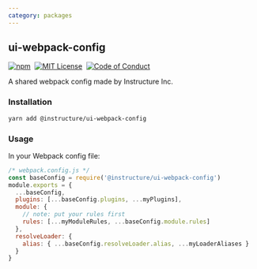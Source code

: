 ```yaml
---
category: packages
---
```


## ui-webpack-config

[![npm][npm]][npm-url]&nbsp;
[![MIT License][license-badge]][license]&nbsp;
[![Code of Conduct][coc-badge]][coc]

A shared webpack config made by Instructure Inc.

### Installation

```sh
yarn add @instructure/ui-webpack-config
```

### Usage

In your Webpack config file:

```js
/* webpack.config.js */
const baseConfig = require('@instructure/ui-webpack-config')
module.exports = {
  ...baseConfig,
  plugins: [...baseConfig.plugins, ...myPlugins],
  module: {
    // note: put your rules first
    rules: [...myModuleRules, ...baseConfig.module.rules]
  },
  resolveLoader: {
    alias: { ...baseConfig.resolveLoader.alias, ...myLoaderAliases }
  }
}
```

[npm]: https://img.shields.io/npm/v/@instructure/ui-webpack-config.svg
[npm-url]: https://npmjs.com/package/@instructure/ui-webpack-config
[license-badge]: https://img.shields.io/npm/l/instructure-ui.svg?style=flat-square
[license]: https://github.com/instructure/instructure-ui/blob/master/LICENSE
[coc-badge]: https://img.shields.io/badge/code%20of-conduct-ff69b4.svg?style=flat-square
[coc]: https://github.com/instructure/instructure-ui/blob/master/CODE_OF_CONDUCT.md
